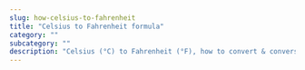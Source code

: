 ```yaml
---
slug: how-celsius-to-fahrenheit
title: "Celsius to Fahrenheit formula"
category: ""
subcategory: ""
description: "Celsius (°C) to Fahrenheit (°F), how to convert & conversion table."
---
```


